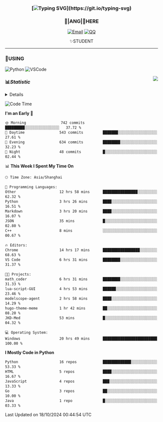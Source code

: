 <div align="center">


### [![Typing SVG](https://readme-typing-svg.herokuapp.com?size=25&duration=2500&color=8C43EA&vCenter=true&width=200&height=40&lines=%F0%9F%8C%B1ANGJustinl%F0%9F%8C%B1+!)](https://git.io/typing-svg)


### 🥛|**ANG**|🥛HERE



[![Email](https://img.shields.io/badge/Email-ANGJustin@163.com-6A5ACD?style=flat-square&logoColor=fff)](mailto:ANGJustinl@163.com)
[![QQ](https://img.shields.io/badge/QQ-77139032-98FB98?style=flat-square&logoColor=fff)](https://qm.qq.com/cgi-bin/qm/qr?k=mcs-cON_aPNfc3hO8-H7lWJHDX-5nKr7&noverify=0)




✨STUDENT 

</div>

---

### 🎨USING

![Python](https://img.shields.io/badge/-Python-blue?style=flat-square&logo=Python&logoColor=fff)
![VSCode](https://img.shields.io/badge/-VSCode-blue?style=flat-square&logo=visualstudiocode&logoColor=fff)


<a href="#">
  <img align="right" src="https://github-readme-stats.vercel.app/api?username=ANGJustinl&count_private=true&show_icons=true&hide_border=true&bg_color=15,f2f7fd,E0EAFC" />
</a>




### 📊*Statistic* 

<details>

<p align="center">
   <img src="github-metrics.svg" alt="typing-svg">
</p>

[![Github activity graph](https://github-readme-activity-graph.angforever.top/graph?username=ANGJustinl&theme=dracula)](https://github.com/ANGJustinl/ANGJustinl)
![image](https://github.com/ANGJustinl/ANGJustinl/assets/96008766/f6c957b8-b907-482a-8804-4c1f944d4b60)
</details>

<!--START_SECTION:waka-->
![Code Time](http://img.shields.io/badge/Code%20Time-346%20hrs%2040%20mins-blue)

**I'm an Early 🐤** 

```text
🌞 Morning                742 commits         █████████░░░░░░░░░░░░░░░░   37.72 % 
🌆 Daytime                543 commits         ███████░░░░░░░░░░░░░░░░░░   27.61 % 
🌃 Evening                634 commits         ████████░░░░░░░░░░░░░░░░░   32.23 % 
🌙 Night                  48 commits          █░░░░░░░░░░░░░░░░░░░░░░░░   02.44 % 
```


📊 **This Week I Spent My Time On** 

```text
🕑︎ Time Zone: Asia/Shanghai

💬 Programming Languages: 
Other                    12 hrs 58 mins      ████████████████░░░░░░░░░   62.32 % 
Python                   3 hrs 26 mins       ████░░░░░░░░░░░░░░░░░░░░░   16.51 % 
Markdown                 3 hrs 20 mins       ████░░░░░░░░░░░░░░░░░░░░░   16.07 % 
JSON                     35 mins             █░░░░░░░░░░░░░░░░░░░░░░░░   02.80 % 
C++                      8 mins              ░░░░░░░░░░░░░░░░░░░░░░░░░   00.67 % 

🔥 Editors: 
Chrome                   14 hrs 17 mins      █████████████████░░░░░░░░   68.63 % 
VS Code                  6 hrs 31 mins       ████████░░░░░░░░░░░░░░░░░   31.37 % 

🐱‍💻 Projects: 
math_coder               6 hrs 31 mins       ████████░░░░░░░░░░░░░░░░░   31.33 % 
lua-script-GUI           4 hrs 53 mins       ██████░░░░░░░░░░░░░░░░░░░   23.46 % 
modelscope-agent         2 hrs 58 mins       ████░░░░░░░░░░░░░░░░░░░░░   14.29 % 
hugo-theme-meme          1 hr 42 mins        ██░░░░░░░░░░░░░░░░░░░░░░░   08.20 % 
JKD-Med                  53 mins             █░░░░░░░░░░░░░░░░░░░░░░░░   04.32 % 

💻 Operating System: 
Windows                  20 hrs 49 mins      █████████████████████████   100.00 % 
```

**I Mostly Code in Python** 

```text
Python                   16 repos            █████████████░░░░░░░░░░░░   53.33 % 
HTML                     5 repos             ████░░░░░░░░░░░░░░░░░░░░░   16.67 % 
JavaScript               4 repos             ███░░░░░░░░░░░░░░░░░░░░░░   13.33 % 
Go                       3 repos             ██░░░░░░░░░░░░░░░░░░░░░░░   10.00 % 
Java                     1 repo              █░░░░░░░░░░░░░░░░░░░░░░░░   03.33 % 
```




 Last Updated on 18/10/2024 00:44:54 UTC
<!--END_SECTION:waka-->
